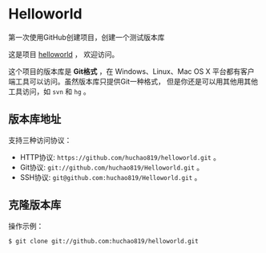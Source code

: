 Helloworld
==========

第一次使用GitHub创建项目，创建一个测试版本库


这是项目 [helloworld](https://github.com/huchao819/Helloworld) ，
欢迎访问。

这个项目的版本库是 **Git格式** ，在 Windows、Linux、Mac OS X
平台都有客户端工具可以访问。虽然版本库只提供Git一种格式，
但是你还是可以用其他用其他工具访问，如 ``svn`` 和 ``hg`` 。

## 版本库地址

支持三种访问协议：

* HTTP协议: `https://github.com/huchao819/helloworld.git` 。
* Git协议: `git://github.com/huchao819/Helloworld.git` 。
* SSH协议: `git@github.com:huchao819/Helloworld.git` 。

## 克隆版本库

操作示例：

    $ git clone git://github.com:huchao819/helloworld.git
